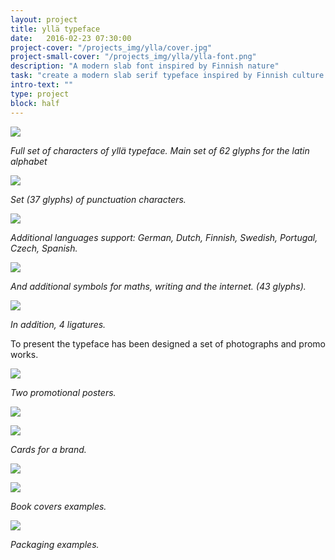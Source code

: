 ```yaml
---
layout: project
title: yllä typeface
date:   2016-02-23 07:30:00
project-cover: "/projects_img/ylla/cover.jpg"
project-small-cover: "/projects_img/ylla/ylla-font.png"
description: "A modern slab font inspired by Finnish nature"
task: "create a modern slab serif typeface inspired by Finnish culture."
intro-text: ""
type: project
block: half
---
```



<span class="p600">![](/projects_img/ylla/allch.jpg)</span>

<span class="p-center">*Full set of characters of yllä typeface.
	Main set of 62 glyphs for the latin alphabet*</span>

<span class="p600">![](/projects_img/ylla/punct.jpg)</span>

<span class="p-center">*Set (37 glyphs) of punctuation characters.*</span>

<span class="p700">![](/projects_img/ylla/lang.jpg)</span>

<span class="p-center">*Additional languages support: German, Dutch, Finnish, Swedish, Portugal, Czech, Spanish.*</span>

<span class="p600">![](/projects_img/ylla/symbol.jpg)</span>

<span class="p-center">*And additional symbols for maths, writing and the internet. (43 glyphs).*</span>

<span class="p600">![](/projects_img/ylla/ligs.jpg)</span>

<span class="p-center">*In addition, 4 ligatures.*</span>

To present the typeface has been designed a set of photographs and promo works.

<span class="p600">![](/projects_img/ylla/posters.jpg)</span>

<span class="p-center">*Two promotional posters.*</span>

<span class="p700">![](/projects_img/ylla/room_poster.jpg)</span>

<span class="p700">![](/projects_img/ylla/cards.jpg)</span>

<span class="p-center">*Cards for a brand.*</span>

<span class="p600">![](/projects_img/ylla/book.jpg)</span>

<span class="p600">![](/projects_img/ylla/book_2.jpg)</span>

<span class="p-center">*Book covers examples.*</span>

<span class="p600">![](/projects_img/ylla/packs.jpg)</span>

<span class="p-center">*Packaging examples.*</span>

